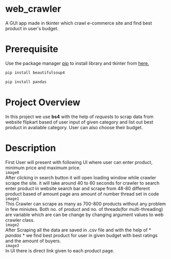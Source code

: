 # web_crawler
A GUI app made in tkinter which crawl e-commerce site and find best product in user's budget.
# Prerequisite
Use the package manager [pip](https://pip.pypa.io/en/stable/) to install  library
and tkinter from [here.](https://docs.python.org/3/library/tkinter.html)
```bash
pip install beautifulsoup4
```
```bash
pip install pandas
```
# Project Overview
  In this project we use **bs4** with the help of _requests_ to scrap data from website flipkart based of user input of given category
  and list out best product in avaliable category. User can also choose their budget.
  
 # Description
  First User will present with following UI where user can enter product, minimum price and maximum price.
  <br/>```image0```<br/>
  After clicking in search button it will open loading window while crawler scrape the site. it will take around 40 to 60 seconds for
  crawler to search enter product in website search bar and scrape from 48-80 different product based of amount page ans amount of number thread set in code 
  <br/>```image1```<br/>
  This Crawler can scrape as many as 700-800 products without any problem in few miniutes. Both no. of product and no. of threads(for multi-threading) are variable which are can be change by changing argument values to web crawler class.
  <br/>```image2```<br/>
  After Scraping all the data are saved in .csv file and with the help of * *pandas* * we find best product for user in given budget with best ratings and the amount of buyers. 
  <br/>```image3```<br/>
  In UI there is direct link given to each product page.
